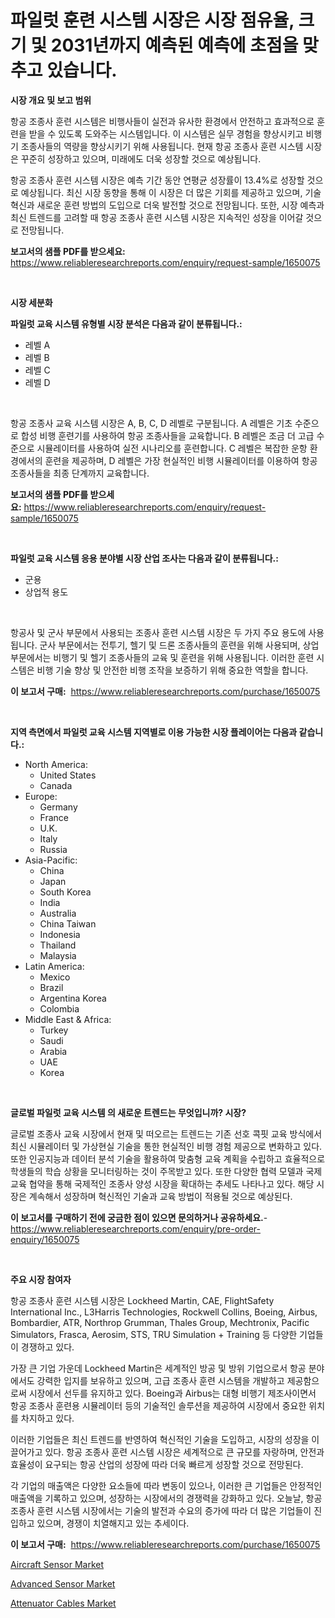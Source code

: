 <p><h1>파일럿 훈련 시스템 시장은 시장 점유율, 크기 및 2031년까지 예측된 예측에 초점을 맞추고 있습니다.</h1></p><p><strong>시장 개요 및 보고 범위</strong></p>
<p><p>항공 조종사 훈련 시스템은 비행사들이 실전과 유사한 환경에서 안전하고 효과적으로 훈련을 받을 수 있도록 도와주는 시스템입니다. 이 시스템은 실무 경험을 향상시키고 비행기 조종사들의 역량을 향상시키기 위해 사용됩니다. 현재 항공 조종사 훈련 시스템 시장은 꾸준히 성장하고 있으며, 미래에도 더욱 성장할 것으로 예상됩니다. </p><p>항공 조종사 훈련 시스템 시장은 예측 기간 동안 연평균 성장률이 13.4%로 성장할 것으로 예상됩니다. 최신 시장 동향을 통해 이 시장은 더 많은 기회를 제공하고 있으며, 기술 혁신과 새로운 훈련 방법의 도입으로 더욱 발전할 것으로 전망됩니다. 또한, 시장 예측과 최신 트렌드를 고려할 때 항공 조종사 훈련 시스템 시장은 지속적인 성장을 이어갈 것으로 전망됩니다.</p></p>
<p><strong>보고서의 샘플 PDF를 받으세요:</strong> <a href="https://www.reliableresearchreports.com/enquiry/request-sample/1650075">https://www.reliableresearchreports.com/enquiry/request-sample/1650075</a></p>
<p>&nbsp;</p>
<p><strong>시장 세분화</strong></p>
<p><strong>파일럿 교육 시스템 유형별 시장 분석은 다음과 같이 분류됩니다.:</strong></p>
<p><ul><li>레벨 A</li><li>레벨 B</li><li>레벨 C</li><li>레벨 D</li></ul></p>
<p>&nbsp;</p>
<p><p>항공 조종사 교육 시스템 시장은 A, B, C, D 레벨로 구분됩니다. A 레벨은 기초 수준으로 합성 비행 훈련기를 사용하여 항공 조종사들을 교육합니다. B 레벨은 조금 더 고급 수준으로 시뮬레이터를 사용하여 실전 시나리오를 훈련합니다. C 레벨은 복잡한 운항 환경에서의 훈련을 제공하며, D 레벨은 가장 현실적인 비행 시뮬레이터를 이용하여 항공 조종사들을 최종 단계까지 교육합니다.</p></p>
<p><strong>보고서의 샘플 PDF를 받으세요:</strong>&nbsp;<a href="https://www.reliableresearchreports.com/enquiry/request-sample/1650075">https://www.reliableresearchreports.com/enquiry/request-sample/1650075</a></p>
<p>&nbsp;</p>
<p><strong> 파일럿 교육 시스템 응용 분야별 시장 산업 조사는 다음과 같이 분류됩니다.:</strong></p>
<p><ul><li>군용</li><li>상업적 용도</li></ul></p>
<p>&nbsp;</p>
<p><p>항공사 및 군사 부문에서 사용되는 조종사 훈련 시스템 시장은 두 가지 주요 용도에 사용됩니다. 군사 부문에서는 전투기, 헬기 및 드론 조종사들의 훈련을 위해 사용되며, 상업 부문에서는 비행기 및 헬기 조종사들의 교육 및 훈련을 위해 사용됩니다. 이러한 훈련 시스템은 비행 기술 향상 및 안전한 비행 조작을 보증하기 위해 중요한 역할을 합니다.</p></p>
<p><strong>이 보고서 구매:</strong>&nbsp; <a href="https://www.reliableresearchreports.com/purchase/1650075">https://www.reliableresearchreports.com/purchase/1650075</a></p>
<p>&nbsp;</p>
<p><strong>지역 측면에서 파일럿 교육 시스템 지역별로 이용 가능한 시장 플레이어는 다음과 같습니다.:</strong></p>
<p><ul>
    <li>
        North America:
        <ul>
            <li>United States</li>
            <li>Canada</li>
        </ul>
    </li>
    <li>
        Europe:
        <ul>
            <li>Germany</li>
            <li>France</li>
            <li>U.K.</li>
            <li>Italy</li>
            <li>Russia</li>
        </ul>
    </li>
    <li>
        Asia-Pacific:
        <ul>
            <li>China</li>
            <li>Japan</li>
            <li>South Korea</li>
            <li>India</li>
            <li>Australia</li>
            <li>China Taiwan</li>
            <li>Indonesia</li>
            <li>Thailand</li>
            <li>Malaysia</li>
        </ul>
    </li>
    <li>
        Latin America:
        <ul>
            <li>Mexico</li>
            <li>Brazil</li>
            <li>Argentina Korea</li>
            <li>Colombia</li>
        </ul>
    </li>
    <li>
        Middle East & Africa:
        <ul>
            <li>Turkey</li>
            <li>Saudi</li>
            <li>Arabia</li>
            <li>UAE</li>
            <li>Korea</li>
        </ul>
    </li>
    </ul></p>
<p>&nbsp;</p>
<p><strong>글로벌 파일럿 교육 시스템 의 새로운 트렌드는 무엇입니까? 시장?</strong></p>
<p><p>글로벌 조종사 교육 시장에서 현재 및 떠오르는 트렌드는 기존 선호 콕핏 교육 방식에서 최신 시뮬레이터 및 가상현실 기술을 통한 현실적인 비행 경험 제공으로 변화하고 있다. 또한 인공지능과 데이터 분석 기술을 활용하여 맞춤형 교육 계획을 수립하고 효율적으로 학생들의 학습 상황을 모니터링하는 것이 주목받고 있다. 또한 다양한 협력 모델과 국제 교육 협약을 통해 국제적인 조종사 양성 시장을 확대하는 추세도 나타나고 있다. 해당 시장은 계속해서 성장하며 혁신적인 기술과 교육 방법이 적용될 것으로 예상된다.</p></p>
<p><strong>이 보고서를 구매하기 전에 궁금한 점이 있으면 문의하거나 공유하세요.</strong>- <a href="https://www.reliableresearchreports.com/enquiry/pre-order-enquiry/1650075">https://www.reliableresearchreports.com/enquiry/pre-order-enquiry/1650075</a></p>
<p>&nbsp;</p>
<p><strong>주요 시장 참여자</strong></p>
<p><p>항공 조종사 훈련 시스템 시장은 Lockheed Martin, CAE, FlightSafety International Inc., L3Harris Technologies, Rockwell Collins, Boeing, Airbus, Bombardier, ATR, Northrop Grumman, Thales Group, Mechtronix, Pacific Simulators, Frasca, Aerosim, STS, TRU Simulation + Training 등 다양한 기업들이 경쟁하고 있다. </p><p>가장 큰 기업 가운데 Lockheed Martin은 세계적인 방공 및 방위 기업으로서 항공 분야에서도 강력한 입지를 보유하고 있으며, 고급 조종사 훈련 시스템을 개발하고 제공함으로써 시장에서 선두를 유지하고 있다. Boeing과 Airbus는 대형 비행기 제조사이면서 항공 조종사 훈련용 시뮬레이터 등의 기술적인 솔루션을 제공하여 시장에서 중요한 위치를 차지하고 있다. </p><p>이러한 기업들은 최신 트렌드를 반영하여 혁신적인 기술을 도입하고, 시장의 성장을 이끌어가고 있다. 항공 조종사 훈련 시스템 시장은 세계적으로 큰 규모를 자랑하며, 안전과 효율성이 요구되는 항공 산업의 성장에 따라 더욱 빠르게 성장할 것으로 전망된다.</p><p>각 기업의 매출액은 다양한 요소들에 따라 변동이 있으나, 이러한 큰 기업들은 안정적인 매출액을 기록하고 있으며, 성장하는 시장에서의 경쟁력을 강화하고 있다. 오늘날, 항공 조종사 훈련 시스템 시장에서는 기술의 발전과 수요의 증가에 따라 더 많은 기업들이 진입하고 있으며, 경쟁이 치열해지고 있는 추세이다.</p></p>
<p><strong>이 보고서 구매:</strong>&nbsp;&nbsp;<a href="https://www.reliableresearchreports.com/purchase/1650075">https://www.reliableresearchreports.com/purchase/1650075</a></p>
<p><p><a href="https://github.com/mabutironaldo/Market-Research-Report-List-3/blob/main/aircraft-sensor-market.md">Aircraft Sensor Market</a></p><p><a href="https://github.com/biheemgalvinlouises6hokrh3h/Market-Research-Report-List-1/blob/main/advanced-sensor-market.md">Advanced Sensor Market</a></p><p><a href="https://github.com/guneycigdem35/Market-Research-Report-List-2/blob/main/attenuator-cables-market.md">Attenuator Cables Market</a></p></p>
